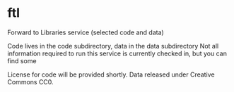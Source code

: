 ftl
===

Forward to Libraries service (selected code and data)

Code lives in the code subdirectory, data in the data subdirectory
Not all information required to run this service is currently checked in,
but you can find some

License for code will be provided shortly.
Data released under Creative Commons CC0.
